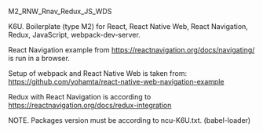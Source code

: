 M2_RNW_Rnav_Redux_JS_WDS

K6U.
Boilerplate (type M2) for React, React Native Web, React Navigation, Redux, JavaScript, webpack-dev-server.

React Navigation example from
https://reactnavigation.org/docs/navigating/
is run in a browser.

Setup of webpack and React Native Web is taken from:
https://github.com/yohamta/react-native-web-navigation-example

Redux with React Navigation is according to
https://reactnavigation.org/docs/redux-integration

NOTE.
Packages version must be according to ncu-K6U.txt.
(babel-loader)
